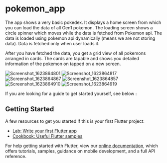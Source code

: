 # pokemon_app

The app shows a very basic pokedex. It displays a home screen from which you can load the data of all Gen1 pokemon. The loading screen shows a circle spinner which moves while the data is fetched from Pokemon api. The data is loaded using pokemon api dynamically (means we are not storing data). Data is fetched only when user loads it.

After you have fetched the data, you get a grid view of all pokemons arranged in cards. The cards are tapable and shows you detailed information of the pokemon on tapped on a new screen.


![Screenshot_1623864801](https://user-images.githubusercontent.com/55842142/122267912-1043f600-cef9-11eb-9264-e2968da17a5f.png)
![Screenshot_1623864817](https://user-images.githubusercontent.com/55842142/122267942-176b0400-cef9-11eb-9b8a-c82647c8f556.png)
![Screenshot_1623864867](https://user-images.githubusercontent.com/55842142/122268065-3ff2fe00-cef9-11eb-97e3-9d0eb9de35c4.png)
![Screenshot_1623864857](https://user-images.githubusercontent.com/55842142/122267951-19cd5e00-cef9-11eb-8ad8-674412b1d521.png)
![Screenshot_1623864910](https://user-images.githubusercontent.com/55842142/122267959-1cc84e80-cef9-11eb-8c2f-f20e5700a160.png)
![Screenshot_1623864919](https://user-images.githubusercontent.com/55842142/122267962-1e921200-cef9-11eb-8e1e-3b7b361b15ff.png)

If you are looking for a guide to get started yourself, see below :

## Getting Started
A few resources to get you started if this is your first Flutter project:

- [Lab: Write your first Flutter app](https://flutter.dev/docs/get-started/codelab)
- [Cookbook: Useful Flutter samples](https://flutter.dev/docs/cookbook)

For help getting started with Flutter, view our
[online documentation](https://flutter.dev/docs), which offers tutorials, samples, guidance on mobile development, and a full API reference.
